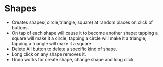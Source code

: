 # Shapes
- Creates shapes( circle,triangle, square) at random places on click of buttons.
- On tap of each shape will cause it to become another shape: tapping a square will make it a circle, tapping a circle will make it a triangle, tapping a triangle will make it a square
- Delete All button to delete a specific kind of shape.
- Long click on any shape removes it.
- Undo works for create shape, change shape and long click
